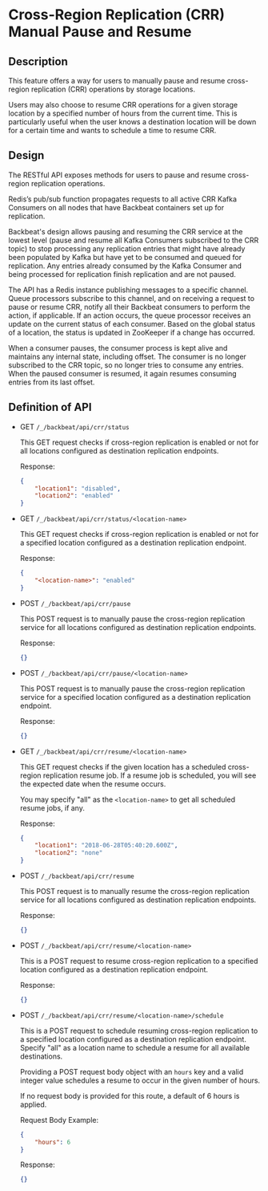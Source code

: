 # Cross-Region Replication (CRR) Manual Pause and Resume

## Description

This feature offers a way for users to manually pause and resume cross-region
replication (CRR) operations by storage locations.

Users may also choose to resume CRR operations for a given storage location by a
specified number of hours from the current time. This is particularly useful
when the user knows a destination location will be down for a certain time and 
wants to schedule a time to resume CRR.

## Design

The RESTful API exposes methods for users to pause and resume cross-region
replication operations.

Redis’s pub/sub function propagates requests to all active CRR Kafka Consumers
on all nodes that have Backbeat containers set up for replication.

Backbeat's design allows pausing and resuming the CRR service at the lowest
level (pause and resume all Kafka Consumers subscribed to the CRR topic) to
stop processing any replication entries that might have already been populated
by Kafka but have yet to be consumed and queued for replication. Any entries
already consumed by the Kafka Consumer and being processed for replication 
finish replication and are not paused.

The API has a Redis instance publishing messages to a specific channel. Queue
processors subscribe to this channel, and on receiving a request to pause or
resume CRR, notify all their Backbeat consumers to perform the action, if
applicable. If an action occurs, the queue processor receives an update on the
current status of each consumer. Based on the global status of a location, the
status is updated in ZooKeeper if a change has occurred.

When a consumer pauses, the consumer process is kept alive and maintains any
internal state, including offset. The consumer is no longer subscribed to the
CRR topic, so no longer tries to consume any entries. When the paused consumer
is resumed, it again resumes consuming entries from its last offset.

## Definition of API

* GET `/_/backbeat/api/crr/status`

    This GET request checks if cross-region replication is enabled or not for
    all locations configured as destination replication endpoints.

    Response:
    ```json
    {
        "location1": "disabled",
        "location2": "enabled"
    }
    ```

* GET `/_/backbeat/api/crr/status/<location-name>`

    This GET request checks if cross-region replication is enabled or not for
    a specified location configured as a destination replication endpoint.

    Response:
    ```json
    {
        "<location-name>": "enabled"
    }
    ```

* POST `/_/backbeat/api/crr/pause`

    This POST request is to manually pause the cross-region replication service
    for all locations configured as destination replication endpoints.

    Response:
    ```json
    {}
    ```

* POST `/_/backbeat/api/crr/pause/<location-name>`

    This POST request is to manually pause the cross-region replication service
    for a specified location configured as a destination replication endpoint.

    Response:
    ```json
    {}
    ```

* GET `/_/backbeat/api/crr/resume/<location-name>`

    This GET request checks if the given location has a scheduled cross-region
    replication resume job. If a resume job is scheduled, you will see the
    expected date when the resume occurs.

    You may specify "all" as the `<location-name>` to get all scheduled resume
    jobs, if any.

    Response:
    ```json
    {
        "location1": "2018-06-28T05:40:20.600Z",
        "location2": "none"
    }
    ```

* POST `/_/backbeat/api/crr/resume`

    This POST request is to manually resume the cross-region replication
    service for all locations configured as destination replication endpoints.

    Response:
    ```json
    {}
    ```

* POST `/_/backbeat/api/crr/resume/<location-name>`

    This is a POST request to resume cross-region replication to a specified
    location configured as a destination replication endpoint.

    Response:
    ```json
    {}
    ```

* POST `/_/backbeat/api/crr/resume/<location-name>/schedule`

    This is a POST request to schedule resuming cross-region replication
    to a specified location configured as a destination replication endpoint.
    Specify "all" as a location name to schedule a resume for all available
    destinations.

    Providing a POST request body object with an `hours` key and a valid
    integer value schedules a resume to occur in the given number of hours.

    If no request body is provided for this route, a default of 6 hours is
    applied.

    Request Body Example:
    ```json
    {
        "hours": 6
    }
    ```

    Response:
    ```json
    {}
    ```
